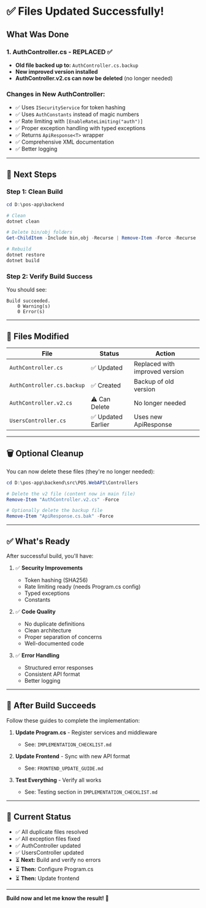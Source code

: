 # ✅ Files Updated Successfully!

## What Was Done

### 1. **AuthController.cs - REPLACED** ✅
- **Old file backed up to:** `AuthController.cs.backup`
- **New improved version installed**
- **AuthController.v2.cs can now be deleted** (no longer needed)

### Changes in New AuthController:
- ✅ Uses `ISecurityService` for token hashing
- ✅ Uses `AuthConstants` instead of magic numbers
- ✅ Rate limiting with `[EnableRateLimiting("auth")]`
- ✅ Proper exception handling with typed exceptions
- ✅ Returns `ApiResponse<T>` wrapper
- ✅ Comprehensive XML documentation
- ✅ Better logging

---

## 🔄 Next Steps

### **Step 1: Clean Build**

```powershell
cd D:\pos-app\backend

# Clean
dotnet clean

# Delete bin/obj folders
Get-ChildItem -Include bin,obj -Recurse | Remove-Item -Force -Recurse

# Rebuild
dotnet restore
dotnet build
```

### **Step 2: Verify Build Success**

You should see:
```
Build succeeded.
    0 Warning(s)
    0 Error(s)
```

---

## 📝 Files Modified

| File | Status | Action |
|------|--------|--------|
| `AuthController.cs` | ✅ Updated | Replaced with improved version |
| `AuthController.cs.backup` | ✅ Created | Backup of old version |
| `AuthController.v2.cs` | ⚠️ Can Delete | No longer needed |
| `UsersController.cs` | ✅ Updated Earlier | Uses new ApiResponse |

---

## 🗑️ Optional Cleanup

You can now delete these files (they're no longer needed):

```powershell
cd D:\pos-app\backend\src\POS.WebAPI\Controllers

# Delete the v2 file (content now in main file)
Remove-Item "AuthController.v2.cs" -Force

# Optionally delete the backup file
Remove-Item "ApiResponse.cs.bak" -Force
```

---

## ✅ What's Ready

After successful build, you'll have:

1. ✅ **Security Improvements**
   - Token hashing (SHA256)
   - Rate limiting ready (needs Program.cs config)
   - Typed exceptions
   - Constants

2. ✅ **Code Quality**
   - No duplicate definitions
   - Clean architecture
   - Proper separation of concerns
   - Well-documented code

3. ✅ **Error Handling**
   - Structured error responses
   - Consistent API format
   - Better logging

---

## 🚀 After Build Succeeds

Follow these guides to complete the implementation:

1. **Update Program.cs** - Register services and middleware
   - See: `IMPLEMENTATION_CHECKLIST.md`

2. **Update Frontend** - Sync with new API format
   - See: `FRONTEND_UPDATE_GUIDE.md`

3. **Test Everything** - Verify all works
   - See: Testing section in `IMPLEMENTATION_CHECKLIST.md`

---

## 🎯 Current Status

- ✅ All duplicate files resolved
- ✅ All exception files fixed
- ✅ AuthController updated
- ✅ UsersController updated
- ⏳ **Next:** Build and verify no errors
- ⏳ **Then:** Configure Program.cs
- ⏳ **Then:** Update frontend

---

**Build now and let me know the result!** 🎉
